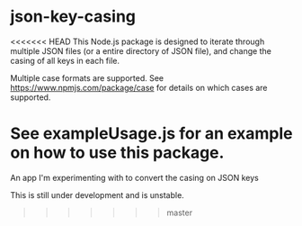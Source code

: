 # json-key-casing
<<<<<<< HEAD
This Node.js package is designed to iterate through multiple JSON files (or a entire directory of JSON file), and change the casing of all keys in each file.

Multiple case formats are supported. See https://www.npmjs.com/package/case for details on which cases are supported.

See exampleUsage.js for an example on how to use this package.
=======
An app I'm experimenting with to convert the casing on JSON keys

This is still under development and is unstable.
>>>>>>> master
